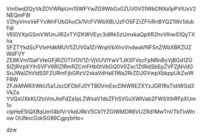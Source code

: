 Vm0wd2QyVkZOVWRpUm1SWFYwZG9WbGx0ZUV0V01WbDNXa1pPVlUxV2NEQmFW
V2hyVmxVeFYxWnFUbGhoCk1VcFVWbXBLUzFOSFZrZFhiRnBYQ21Wc1dubFdi
VEI0VXpGSmVWUnJiR2xTYlZKWVEyc3dlRk5zUmxkaQpXR2hvVlhwS1QyTXha
SFZTYkdScFVteHdkMUV5ZUV0a1ZrWnpVbXhvVndwaVNFSnZWbXBKZUZWdFVY
ZE8KVm1SaFVteGFjRlZ0TlVOV1ZrVjVUVlYwVTJKSFVscFpNRnByVjBGd1ZG
SlZjRVpXYlhSVFV6RlZlRmRZCmFHb0tVbGQ0V0Zsc1ZtRldSbEpZVFZjNVdG
SnJWalZhVldSSFZURmFjbGRzV2xkaVdHaE1Wa2RrZDJGVwpXbkppUkZwWFRW
ZFJkMWRXWkU5a1JscDFDbFJ0YTB0VmExcDNWREZXYzJGR1RsTldiWGd3VkZa
YVQxUXkKU2toVmJteFdZa1pLZWxaV1dsZFhSVGxXWlVab2FWSXlhRFpXUm1o
clpHeE5lQXBqUm14b1VrVkdURkV5Ck1YZGlWMDR6VUZRd1MwTnVTbTloWnow
OUNncGxkSG89CgpybHo=

dzw